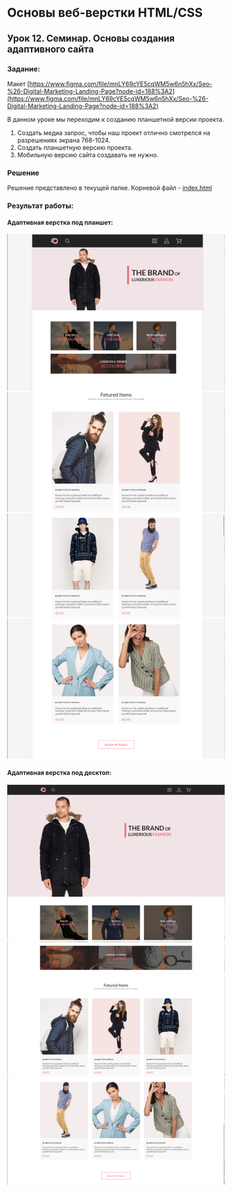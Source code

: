 # Основы веб-верстки HTML/CSS
## Урок 12. Семинар. Основы создания адаптивного сайта

### Задание:

Макет [https://www.figma.com/file/mnLY69cYE5cqWM5w6n5hXx/Seo-%26-Digital-Marketing-Landing-Page?node-id=188%3A2](https://www.figma.com/file/mnLY69cYE5cqWM5w6n5hXx/Seo-%26-Digital-Marketing-Landing-Page?node-id=188%3A2)

В данном уроке мы переходим к созданию планшетной версии проекта.

1. Создать медиа запрос, чтобы наш проект отлично смотрелся на разрешениях экрана 768-1024.
2. Создать планшетную версию проекта.
3. Мобильную версию сайта создавать не нужно. 

### Решение

Решение представлено в текущей папке. Корневой файл - [index.html](index.html)

### Результат работы:

#### Адаптивная верстка под планшет:

![Результат работы](result1024_1.png)
![Результат работы](result1024_2.png)
![Результат работы](result1024_3.png)
![Результат работы](result1024_4.png)

#### Адаптивная верстка под десктоп:

![Результат работы](result1600_1.png)
![Результат работы](result1600_2.png)
![Результат работы](result1600_3.png)
